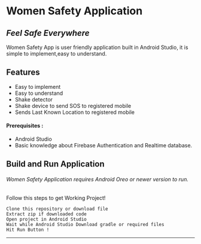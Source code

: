 # Women Safety Application
## _Feel Safe Everywhere_
Women Safety App is user friendly application built in Android Studio,
it is simple to implement,easy to understand.
## Features
- Easy to implement
- Easy to understand
- Shake detector
- Shake device to send SOS to registered mobile
- Sends Last Known Location to registered mobile
#### Prerequisites :
- Android Studio
- Basic knowledge about Firebase Authentication and Realtime database.
## Build and Run Application
###### Women Safety Application requires Android Oreo or newer version to run.
Follow this steps to get Working Project!
```
Clone this repository or download file
Extract zip if downloaded code
Open project in Android Studio
Wait while Android Studio Download gradle or required files
Hit Run Button !
```

------------

